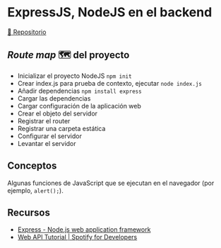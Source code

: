 # ExpressJS, NodeJS en el backend

[🔗 Repositorio](https://github.com/alcardm/intro-nodejs-backend)

## _Route map_ 🗺 del proyecto

- Inicializar el proyecto NodeJS `npm init`
- Crear index.js para prueba de contexto, ejecutar `node index.js`
- Añadir dependencias `npm install express`
- Cargar las dependencias
- Cargar configuración de la aplicación web
- Crear el objeto del servidor
- Registrar el router
- Registrar una carpeta estática
- Configurar el servidor
- Levantar el servidor

## Conceptos

Algunas funciones de JavaScript que se ejecutan en el navegador (por ejemplo, `alert();`).

## Recursos

- [Express - Node.js web application framework](https://expressjs.com/)
- [Web API Tutorial | Spotify for Developers](https://developer.spotify.com/documentation/web-api/quick-start/)

